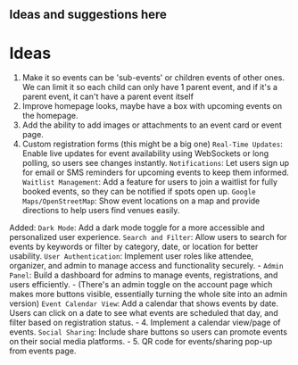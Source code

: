 ## Ideas and suggestions here

# Ideas
1. Make it so events can be 'sub-events' or children events of other ones. 
    We can limit it so each child can only have 1 parent event, 
    and if it's a parent event, it can't have a parent event itself
2. Improve homepage looks, maybe have a box with upcoming events on the homepage.
3. Add the ability to add images or attachments to an event card or event page.
6. Custom registration forms (this might be a big one)
`Real-Time Updates`: Enable live updates for event availability using WebSockets or long polling, so users see changes instantly.
`Notifications`: Let users sign up for email or SMS reminders for upcoming events to keep them informed.
`Waitlist Management`: Add a feature for users to join a waitlist for fully booked events, so they can be notified if spots open up.
`Google Maps/OpenStreetMap`: Show event locations on a map and provide directions to help users find venues easily.




Added:
`Dark Mode`: Add a dark mode toggle for a more accessible and personalized user experience.
`Search and Filter`: Allow users to search for events by keywords or filter by category, date, or location for better usability.
`User Authentication`: Implement user roles like attendee, organizer, and admin to manage access and functionality securely.
        - `Admin Panel`: Build a dashboard for admins to manage events, registrations, and users efficiently.
        - (There's an admin toggle on the account page which makes more buttons visible, essentially turning the whole site into an admin version)
`Event Calendar View`: Add a calendar that shows events by date. Users can click on a date to see what events are scheduled that day, and filter based on registration status.
        - 4. Implement a calendar view/page of events.
`Social Sharing`: Include share buttons so users can promote events on their social media platforms.
        - 5. QR code for events/sharing pop-up from events page. 